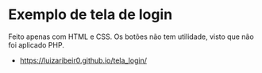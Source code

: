 ﻿# Exemplo de tela de login
Feito apenas com HTML e CSS. Os botões não tem utilidade, visto que não foi aplicado PHP.
* https://luizaribeir0.github.io/tela_login/
